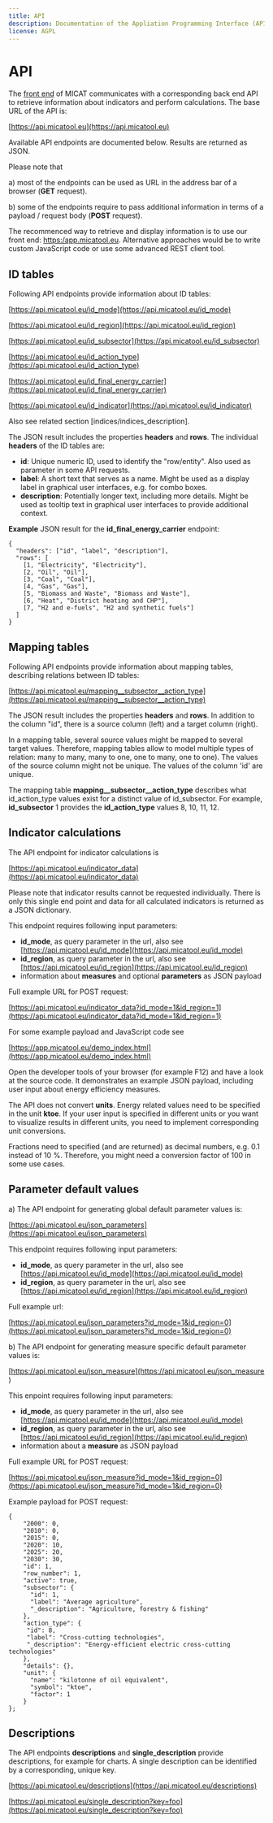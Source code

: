 ```yaml
---
title: API
description: Documentation of the Appliation Programming Interface (API)
license: AGPL
---
```


<!--
© 2023 - 2024 Fraunhofer-Gesellschaft e.V., München

SPDX-License-Identifier: AGPL-3.0-or-later
-->

# API

The [front end](https://app.micatool.eu) of MICAT communicates with a corresponding back end API to retrieve
information about indicators and perform calculations. The base URL of the API is:

[https://api.micatool.eu](https://api.micatool.eu)

Available API endpoints are documented below. Results are returned as JSON. 

Please note that

a) most of the endpoints can be used as URL in the address bar of a browser (**GET** request).

b) some of the endpoints require to pass additional information in terms of a payload / request body (**POST** request).

The recommenced way to retrieve and display information is to use our front end: [https:/app.micatool.eu](https://app.micatool.eu).
Alternative approaches would be to write custom JavaScript code or use some advanced REST client tool.   


## ID tables

Following API endpoints provide information about ID tables:

[https://api.micatool.eu/id_mode](https://api.micatool.eu/id_mode)

[https://api.micatool.eu/id_region](https://api.micatool.eu/id_region)

[https://api.micatool.eu/id_subsector](https://api.micatool.eu/id_subsector)

[https://api.micatool.eu/id_action_type](https://api.micatool.eu/id_action_type)

[https://api.micatool.eu/id_final_energy_carrier](https://api.micatool.eu/id_final_energy_carrier)

[https://api.micatool.eu/id_indicator](https://api.micatool.eu/id_indicator)

Also see related section [indices/indices_description].

The JSON result includes the properties **headers** and **rows**.
The individual **headers** of the ID tables are:

* **id**: Unique numeric ID, used to identify the "row/entity". Also used as parameter in some API requests. 
* **label**: A short text that serves as a name. Might be used as a display label in graphical user interfaces, e.g. for combo boxes. 
* **description**: Potentially longer text, including more details. Might be used as tooltip text in graphical user interfaces to provide additional context.

**Example** JSON result for the **id_final_energy_carrier** endpoint:

```
{
  "headers": ["id", "label", "description"], 
  "rows": [
    [1, "Electricity", "Electricity"], 
	[2, "Oil", "Oil"], 
	[3, "Coal", "Coal"], 
	[4, "Gas", "Gas"], 
	[5, "Biomass and Waste", "Biomass and Waste"], 
	[6, "Heat", "District heating and CHP"], 
	[7, "H2 and e-fuels", "H2 and synthetic fuels"]
  ]
}
```

## Mapping tables

Following API endpoints provide information about mapping tables, describing relations between ID tables:

[https://api.micatool.eu/mapping__subsector__action_type](https://api.micatool.eu/mapping__subsector__action_type)

The JSON result includes the properties **headers** and **rows**. In addition to the column "id", there is a 
source column (left) and a target column (right). 

In a mapping table, several source values might be mapped to several target values. Therefore, mapping tables allow 
to model multiple types of relation: many to many, many to one, one to many, one to one).
The values of the source column might not be unique. The values of the column 'id' are unique.

The mapping table **mapping__subsector__action_type** describes what id_action_type values exist for a distinct value of id_subsector.
For example, **id_subsector** 1 provides the **id_action_type** values 8, 10, 11, 12.  

 
## Indicator calculations

The API endpoint for indicator calculations is

[https://api.micatool.eu/indicator_data](https://api.micatool.eu/indicator_data)

Please note that indicator results cannot be requested individually. There is only this single end point and data for all calculated
indicators is returned as a JSON dictionary. 

This endpoint requires following input parameters:

* **id_mode**, as query parameter in the url, also see [https://api.micatool.eu/id_mode](https://api.micatool.eu/id_mode)
* **id_region**, as query parameter in the url, also see [https://api.micatool.eu/id_region](https://api.micatool.eu/id_region)
* information about **measures** and optional **parameters** as JSON payload

Full example URL for POST request:

[https://api.micatool.eu/indicator_data?id_mode=1&id_region=1](https://api.micatool.eu/indicator_data?id_mode=1&id_region=1)

For some example payload and JavaScript code see

[https://app.micatool.eu/demo_index.html](https://app.micatool.eu/demo_index.html)

Open the developer tools of your browser (for example F12) and have a look at the source code. 
It demonstrates an example JSON payload, including user input about energy efficiency measures.

The API does not convert **units**. Energy related values need to be specified in the unit **ktoe**. 
If your user input is specified in different units or you want to visualize results in different units,
you need to implement corresponding unit conversions. 

Fractions need to specified (and are returned) as decimal numbers, e.g. 0.1 instead of 10 %. 
Therefore, you might need a conversion factor of 100 in some use cases.
   


## Parameter default values

a) The API endpoint for generating global default parameter values is:

[https://api.micatool.eu/json_parameters](https://api.micatool.eu/json_parameters)

This endpoint requires following input parameters:

* **id_mode**, as query parameter in the url, also see [https://api.micatool.eu/id_mode](https://api.micatool.eu/id_mode)
* **id_region**, as query parameter in the url, also see [https://api.micatool.eu/id_region](https://api.micatool.eu/id_region)


Full example url: 

[https://api.micatool.eu/json_parameters?id_mode=1&id_region=0](https://api.micatool.eu/json_parameters?id_mode=1&id_region=0)

b) The API endpoint for generating measure specific default parameter values is:

[https://api.micatool.eu/json_measure](https://api.micatool.eu/json_measure )

This enpoint requires following input parameters:

* **id_mode**, as query parameter in the url, also see [https://api.micatool.eu/id_mode](https://api.micatool.eu/id_mode)
* **id_region**, as query parameter in the url, also see [https://api.micatool.eu/id_region](https://api.micatool.eu/id_region)
* information about a **measure** as JSON payload

Full example URL for POST request:

[https://api.micatool.eu/json_measure?id_mode=1&id_region=0](https://api.micatool.eu/json_measure?id_mode=1&id_region=0)


Example payload for POST request:

```
{
    "2000": 0,
    "2010": 0,
    "2015": 0,
    "2020": 10,
    "2025": 20,
    "2030": 30,
    "id": 1,
    "row_number": 1,
    "active": true,
    "subsector": {
      "id": 1,
      "label": "Average agriculture",
      "_description": "Agriculture, forestry & fishing"
    },
    "action_type": {
     "id": 8,
     "label": "Cross-cutting technologies",
     "_description": "Energy-efficient electric cross-cutting technologies"
    },
    "details": {},
    "unit": {
      "name": "kilotonne of oil equivalent",
      "symbol": "ktoe",
      "factor": 1
    }
};
```

## Descriptions

The API endpoints **descriptions** and **single_description** provide descriptions, for example for charts.
A single description can be identified by a corresponding, unique key. 

[https://api.micatool.eu/descriptions](https://api.micatool.eu/descriptions)

[https://api.micatool.eu/single_description?key=foo](https://api.micatool.eu/single_description?key=foo)

